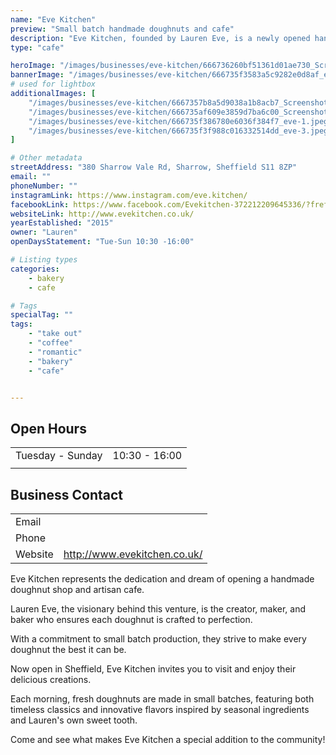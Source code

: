 ```yaml
---
name: "Eve Kitchen"
preview: "Small batch handmade doughnuts and cafe"
description: "Eve Kitchen, founded by Lauren Eve, is a newly opened handmade doughnut shop and artisan cafe in Sheffield. They specialize in small batch, handmade doughnuts crafted with seasonal ingredients and classic flavors. Come experience their fresh, daily-made treats at their inviting new location."
type: "cafe"

heroImage: "/images/businesses/eve-kitchen/666736260bf51361d01ae730_Screenshot-2024-06-10-at-18.21.29.png"
bannerImage: "/images/businesses/eve-kitchen/666735f3583a5c9282e0d8af_eve-2.jpeg"
# used for lightbox
additionalImages: [
    "/images/businesses/eve-kitchen/6667357b8a5d9038a1b8acb7_Screenshot-2024-06-10-at-18.18.07.png",
    "/images/businesses/eve-kitchen/666735af609e3859d7ba6c00_Screenshot-2024-06-10-at-18.19.25.png",
    "/images/businesses/eve-kitchen/666735f386780e6036f384f7_eve-1.jpeg",
    "/images/businesses/eve-kitchen/666735f3f988c016332514dd_eve-3.jpeg"
]

# Other metadata
streetAddress: "380 Sharrow Vale Rd, Sharrow, Sheffield S11 8ZP"
email: ""
phoneNumber: ""
instagramLink: https://www.instagram.com/eve.kitchen/
facebookLink: https://www.facebook.com/Evekitchen-372212209645336/?fref=ts
websiteLink: http://www.evekitchen.co.uk/
yearEstablished: "2015"
owner: "Lauren"
openDaysStatement: "Tue-Sun 10:30 -16:00"

# Listing types
categories:
    - bakery
    - cafe

# Tags
specialTag: ""
tags:
    - "take out"
    - "coffee"
    - "romantic"
    - "bakery"
    - "cafe"


---
```


## Open Hours

|                  |               |
| ---------------- | ------------- |
| Tuesday - Sunday | 10:30 - 16:00 |
|                  |               |

## Business Contact

|         |                              |
| ------- | ---------------------------- |
| Email   |                              |
| Phone   |                              |
| Website | http://www.evekitchen.co.uk/ |

Eve Kitchen represents the dedication and dream of opening a handmade doughnut shop and artisan cafe.

Lauren Eve, the visionary behind this venture, is the creator, maker, and baker who ensures each doughnut is crafted to perfection.

With a commitment to small batch production, they strive to make every doughnut the best it can be.

Now open in Sheffield, Eve Kitchen invites you to visit and enjoy their delicious creations.

Each morning, fresh doughnuts are made in small batches, featuring both timeless classics and innovative flavors inspired by seasonal ingredients and Lauren's own sweet tooth.

Come and see what makes Eve Kitchen a special addition to the community!
